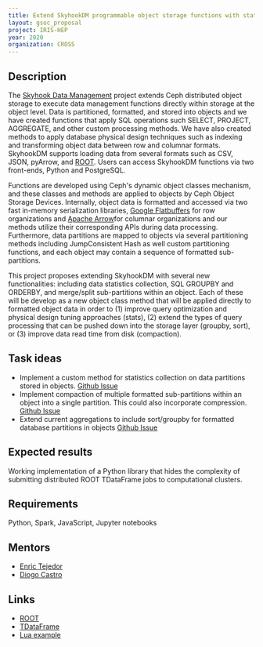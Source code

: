 ```yaml
---
title: Extend SkyhookDM programmable object storage functions with statistics, sort/aggregate, or data compaction.
layout: gsoc_proposal
project: IRIS-HEP
year: 2020
organization: CROSS
---
```


## Description

The [Skyhook Data Management](http://www.skyhookdm.com) project extends Ceph distributed object storage to execute data management functions directly within storage at the object level.  Data is partitioned, formatted, and stored into objects and we have created functions that apply SQL operations such SELECT, PROJECT, AGGREGATE, and other custom processing methods.  We have also created methods to apply database physical design techniques such as indexing and transforming object data between row and columnar formats.  SkyhookDM supports loading data from several formats such as CSV, JSON, pyArrow, and [ROOT](https://root.cern/). Users can access SkyhookDM functions via two front-ends, Python and PostgreSQL.

Functions are developed using Ceph's dynamic object classes mechanism, and these classes and methods are applied to objects by Ceph Object Storage Devices. Internally, object data is formatted and accessed via two fast in-memory serialization libraries, [Google Flatbuffers]() for row organizations and [Apache Arrow]()for columnar organizations and our methods utilize their corresponding APIs during data processing. Furthermore, data partitions are mapped to objects via several partitioning methods including JumpConsistent Hash as well custom partitioning functions, and each object may contain a sequence of formatted sub-partitions.

This project proposes extending SkyhookDM with several new functionalities: including data statistics collection, SQL GROUPBY and ORDERBY, and merge/split sub-partitions within an object.  Each of these will be develop as a new object class method that will be applied directly to formatted object data in order to (1) improve query optimization and physical design tuning approaches (stats), (2) extend the types of query processing that can be pushed down into the storage layer (groupby, sort), or (3) improve data read time from disk (compaction).

## Task ideas
 * Implement a custom method for statistics collection on data partitions stored in objects. [Github Issue](https://github.com/uccross/skyhookdm-ceph/issues/77)
 * Implement compaction of multiple formatted sub-partitions within an object into a single partition.  This could also incorporate compression. [Github Issue](https://github.com/uccross/skyhookdm-ceph/issues/33)
 * Extend current aggregations to include sort/groupby for formatted database partitions in objects [Github Issue](https://github.com/uccross/skyhookdm-ceph/issues/23)
 
 
 
## Expected results
Working implementation of a Python library that hides the complexity of submitting distributed ROOT TDataFrame jobs to computational clusters.

## Requirements
Python, Spark, JavaScript, Jupyter notebooks

## Mentors
  * [Enric Tejedor](mailto:etejedor@cern.ch)
  * [Diogo Castro](mailto:diogo.castro@cern.ch)


## Links
  * [ROOT](https://root.cern/)
  * [TDataFrame](https://root.cern.ch/doc/master/classROOT_1_1RDataFrame.html)
  * [Lua example](https://ceph.io/geen-categorie/dynamic-object-interfaces-with-lua/)

